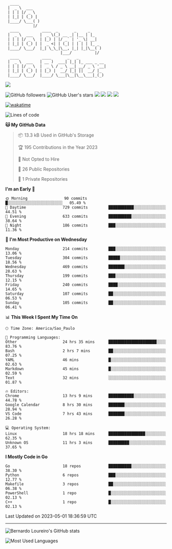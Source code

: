 ```ascii
  ____         
 |  _ \  ___   
 | | | |/ _ \  
 | |_| | (_) | 
 |____/ \___( )
            |/ 
  ____          ____  _       _     _     
 |  _ \  ___   |  _ \(_) __ _| |__ | |_   
 | | | |/ _ \  | |_) | |/ _` | '_ \| __|  
 | |_| | (_) | |  _ <| | (_| | | | | |_ _ 
 |____/ \___/  |_| \_\_|\__, |_| |_|\__( )
                        |___/          |/ 
  ____          ____       _   _            
 |  _ \  ___   | __ )  ___| |_| |_ ___ _ __ 
 | | | |/ _ \  |  _ \ / _ \ __| __/ _ \ '__|
 | |_| | (_) | | |_) |  __/ |_| ||  __/ |_  
 |____/ \___/  |____/ \___|\__|\__\___|_(_) 

```
[![](https://ga-beacon.appspot.com/G-EJYL08EQR8/welcome-page?pixel)](https://github.com/igrigorik/ga-beacon)

![GitHub followers](https://img.shields.io/github/followers/bernardolm?style=for-the-badge&label=GitHub%20followers) ![GitHub User's stars](https://img.shields.io/github/stars/bernardolm?style=for-the-badge&label=GitHub%20User's%20stars) [![](https://img.shields.io/static/v1?logo=linkedin&label=LinkedIn&message=bernardolm&color=0A66C2&style=for-the-badge)](https://www.linkedin.com/in/bernardolm) [![](https://img.shields.io/static/v1?logo=lastdotfm&label=last.fm&message=bernardolm&color=D51007&style=for-the-badge)](https://www.last.fm/user/bernardolm) [![](https://img.shields.io/static/v1?logo=spotify&label=spotify&message=bernardolou&color=1ED760&style=for-the-badge)](https://open.spotify.com/user/bernardolou) [![](https://img.shields.io/static/v1?logo=awesomelists&label=My%20awesome%20stars&message=⭐⭐⭐&color=FC60A8&style=for-the-badge)](https://github.com/bernardolm/awesome-stars)

[![wakatime](https://wakatime.com/badge/user/186868b7-2443-4b6b-ae40-3d29d342e88e.svg)](https://wakatime.com/@186868b7-2443-4b6b-ae40-3d29d342e88e)

<!--START_SECTION:waka-->
![Lines of code](https://img.shields.io/badge/From%20Hello%20World%20I%27ve%20Written-3.1%20million%20lines%20of%20code-blue)

**🐱 My GitHub Data** 

> 📦 13.3 kB Used in GitHub's Storage 
 > 
> 🏆 195 Contributions in the Year 2023
 > 
> 🚫 Not Opted to Hire
 > 
> 📜 26 Public Repositories 
 > 
> 🔑 1 Private Repositories 
 > 
**I'm an Early 🐤** 

```text
🌞 Morning                90 commits          █░░░░░░░░░░░░░░░░░░░░░░░░   05.49 % 
🌆 Daytime                729 commits         ███████████░░░░░░░░░░░░░░   44.51 % 
🌃 Evening                633 commits         ██████████░░░░░░░░░░░░░░░   38.64 % 
🌙 Night                  186 commits         ███░░░░░░░░░░░░░░░░░░░░░░   11.36 % 
```
📅 **I'm Most Productive on Wednesday** 

```text
Monday                   214 commits         ███░░░░░░░░░░░░░░░░░░░░░░   13.06 % 
Tuesday                  304 commits         █████░░░░░░░░░░░░░░░░░░░░   18.56 % 
Wednesday                469 commits         ███████░░░░░░░░░░░░░░░░░░   28.63 % 
Thursday                 199 commits         ███░░░░░░░░░░░░░░░░░░░░░░   12.15 % 
Friday                   240 commits         ████░░░░░░░░░░░░░░░░░░░░░   14.65 % 
Saturday                 107 commits         ██░░░░░░░░░░░░░░░░░░░░░░░   06.53 % 
Sunday                   105 commits         ██░░░░░░░░░░░░░░░░░░░░░░░   06.41 % 
```


📊 **This Week I Spent My Time On** 

```text
🕑︎ Time Zone: America/Sao_Paulo

💬 Programming Languages: 
Other                    24 hrs 35 mins      █████████████████████░░░░   83.76 % 
Bash                     2 hrs 7 mins        ██░░░░░░░░░░░░░░░░░░░░░░░   07.25 % 
YAML                     46 mins             █░░░░░░░░░░░░░░░░░░░░░░░░   02.63 % 
Markdown                 45 mins             █░░░░░░░░░░░░░░░░░░░░░░░░   02.59 % 
Text                     32 mins             ░░░░░░░░░░░░░░░░░░░░░░░░░   01.87 % 

🔥 Editors: 
Chrome                   13 hrs 9 mins       ███████████░░░░░░░░░░░░░░   44.78 % 
Google Calendar          8 hrs 30 mins       ███████░░░░░░░░░░░░░░░░░░   28.94 % 
VS Code                  7 hrs 43 mins       ███████░░░░░░░░░░░░░░░░░░   26.28 % 

💻 Operating System: 
Linux                    18 hrs 18 mins      ████████████████░░░░░░░░░   62.35 % 
Unknown OS               11 hrs 3 mins       █████████░░░░░░░░░░░░░░░░   37.65 % 
```

**I Mostly Code in Go** 

```text
Go                       18 repos            ██████████░░░░░░░░░░░░░░░   38.30 % 
Python                   6 repos             ███░░░░░░░░░░░░░░░░░░░░░░   12.77 % 
Makefile                 3 repos             ██░░░░░░░░░░░░░░░░░░░░░░░   06.38 % 
PowerShell               1 repo              █░░░░░░░░░░░░░░░░░░░░░░░░   02.13 % 
C++                      1 repo              █░░░░░░░░░░░░░░░░░░░░░░░░   02.13 % 
```




 Last Updated on 2023-05-01 18:36:59 UTC
<!--END_SECTION:waka-->

---

![Bernardo Loureiro's GitHub stats](https://github-readme-stats.vercel.app/api?username=bernardolm&count_private=true&show_icons=true&theme=nightowl&include_all_commits=true)

![Most Used Languages](https://github-readme-stats.vercel.app/api/top-langs/?username=bernardolm&theme=nightowl&langs_count=99)
